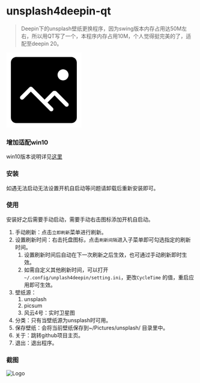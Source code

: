 # unsplash4deepin-qt
>  Deepin下的unsplash壁纸更换程序，因为swing版本内存占用达50M左右，所以用QT写了一个，本程序内存占用10M，个人觉得挺完美的了，适配至deepin 20。


![Logo](https://github.com/shansb/unsplash4Deepin/blob/master/unsplash4Deepin/src/resource/Taskbar.png?raw=true)

### 增加适配win10

win10版本说明详见[这里](https://github.com/shansb/unsplash4deepin-qt/blob/master/README-WIN10.md)

### 安装

如遇无法启动无法设置开机自启动等问题请卸载后重新安装即可。

### 使用

安装好之后需要手动启动，需要手动右击图标添加开机自启动。

1. 手动刷新：点击`立即刷新`菜单进行刷新。
2. 设置刷新时间：右击托盘图标，点击`刷新间隔`进入子菜单即可勾选指定的刷新时间。
   1. 设置刷新时间后自动在下一次刷新之后生效，也可通过手动刷新即时生效。
   2. 如需自定义其他刷新时间，可以打开`~/.config/unplash4deepin/setting.ini`，更改`CycleTime` 的值，重启应用即可生效。
3. 壁纸源：
   1. unsplash
   2. picsum
   3. 风云4号：实时卫星图
4. 分类：只有当壁纸源为unsplash时可用。
5. 保存壁纸：会将当前壁纸保存到~/Pictures/unsplash/ 目录里中。
6. 关于：跳转github项目主页。
7. 退出：退出程序。

### 截图

![Logo](https://github.com/shansb/unsplash4deepin-qt/blob/master/screenshot.png?raw=true)